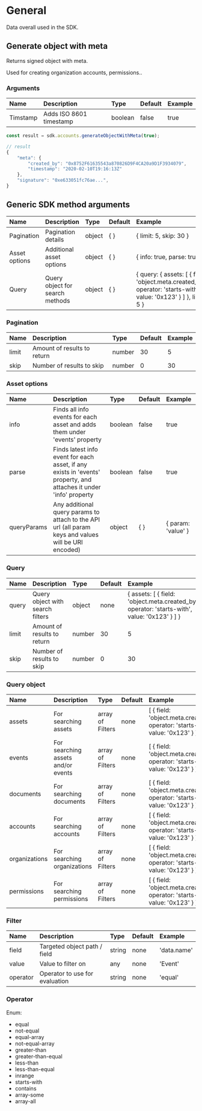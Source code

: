 # General

<p class="description">Data overall used in the SDK.</p>


## Generate object with meta

Returns signed object with meta.

Used for creating organization accounts, permissions..

### Arguments

| Name | Description | Type | Default | Example
|:-----|:------------|:-----|:--------|:-------
| Timstamp | Adds ISO 8601 timestamp | boolean | false | true

```javascript
const result = sdk.accounts.generateObjectWithMeta(true);

// result
{
    "meta": {
        "created_by": "0x8752F61635543a870826D9F4CA20a9D1F3934079",
        "timestamp": "2020-02-10T19:16:13Z"
    },
    "signature": "0xe633051fc76ae...",
}
```

## Generic SDK method arguments

| Name | Description | Type | Default | Example
|:-----|:------------|:-----|:--------|:-------
| Pagination | Pagination details | object | { } | { limit: 5, skip: 30 }
| Asset options | Additional asset options | object | { } | { info: true, parse: true }
| Query | Query object for search methods | object | { } | { query: { assets: [ { field: 'object.meta.created_by', operator: 'starts-with', value: '0x123' } ] }, limit: 5 }

### Pagination

| Name | Description | Type | Default | Example
|:-----|:------------|:-----|:--------|:-------
| limit | Amount of results to return | number | 30 | 5
| skip | Number of results to skip | number | 0 | 30

### Asset options

| Name | Description | Type | Default | Example
|:-----|:------------|:-----|:--------|:-------
| info | Finds all info events for each asset and adds them under 'events' property | boolean | false | true
| parse | Finds latest info event for each asset, if any exists in 'events' property, and attaches it under 'info' property | boolean | false | true
| queryParams | Any additional query params to attach to the API url (all param keys and values will be URI encoded) | object | { } | { param: 'value' }

### Query

| Name | Description | Type | Default | Example
|:-----|:------------|:-----|:--------|:-------
| query | Query object with search filters | object | none | { assets: [ { field: 'object.meta.created_by', operator: 'starts-with', value: '0x123' } ] }
| limit | Amount of results to return | number | 30 | 5
| skip | Number of results to skip | number | 0 | 30

### Query object

| Name | Description | Type | Default | Example
|:-----|:------------|:-----|:--------|:-------
| assets | For searching assets | array of Filters| none | [ { field: 'object.meta.created_by', operator: 'starts-with', value: '0x123' } ]
| events | For searching assets and/or events | array of Filters| none | [ { field: 'object.meta.created_by', operator: 'starts-with', value: '0x123' } ]
| documents | For searching documents | array of Filters| none | [ { field: 'object.meta.created_by', operator: 'starts-with', value: '0x123' } ]
| accounts | For searching accounts | array of Filters| none | [ { field: 'object.meta.created_by', operator: 'starts-with', value: '0x123' } ]
| organizations | For searching organizations | array of Filters| none | [ { field: 'object.meta.created_by', operator: 'starts-with', value: '0x123' } ]
| permissions | For searching permissions | array of Filters| none | [ { field: 'object.meta.created_by', operator: 'starts-with', value: '0x123' } ]


### Filter

| Name | Description | Type | Default | Example
|:-----|:------------|:-----|:--------|:-------
| field | Targeted object path / field | string | none | 'data.name'
| value | Value to filter on | any | none | 'Event'
| operator | Operator to use for evaluation | string | none | 'equal'

### Operator

Enum:
- equal
- not-equal
- equal-array
- not-equal-array
- greater-than
- greater-than-equal
- less-than
- less-than-equal
- inrange
- starts-with
- contains
- array-some
- array-all
